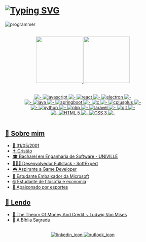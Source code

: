 # [![Typing SVG](https://readme-typing-svg.demolab.com/?lines=Oi,+eu+sou+o+Dheovani!&color=FFFFFF&repeat=false)](https://git.io/typing-svg)

![programmer](https://user-images.githubusercontent.com/79609196/232044491-55ac84ee-3edd-4250-9050-628d53b52511.gif)

<br>

<div align="center">
  <a href="https://github.com/Dheovani" />
  <img height="150em"
       src="https://github-readme-stats.vercel.app/api?username=Dheovani&show_icons=true&theme=radical&include_all_commits=true&count_private=true" />
  <img height="150em"
       src="https://github-readme-stats.vercel.app/api/top-langs/?username=Dheovani&layout=compact&langs_count=7&theme=radical" />
</div>

<br>

<div align="center" style="display: inline_block;"><br>
  <img src="https://img.shields.io/badge/---black?style=for-the-badge" alt="-" />
  <img src="https://img.shields.io/badge/javascript-black?style=for-the-badge&logo=javascript&logoColor=yellow" alt="javascript" />
  <img src="https://img.shields.io/badge/---black?style=for-the-badge" alt="-" />
  <img src="https://img.shields.io/badge/react-black?style=for-the-badge&logo=react&logoColor=61DAFB" alt="react" />
  <img src="https://img.shields.io/badge/---black?style=for-the-badge" alt="-" />
  <img src="https://img.shields.io/badge/electron-black?style=for-the-badge&logo=electron&logoColor=47848F" alt="electron" />
  <img src="https://img.shields.io/badge/---black?style=for-the-badge" alt="-" />
  
  <br>
  
  <img src="https://img.shields.io/badge/---black?style=for-the-badge" alt="-" />
  <img src="https://img.shields.io/badge/java-black?style=for-the-badge&logo=oracle&logoColor=F80000" alt="java" />
  <img src="https://img.shields.io/badge/---black?style=for-the-badge" alt="-" />
  <img src="https://img.shields.io/badge/springboot-black?style=for-the-badge&logo=springboot&logoColor=6DB33F" alt="springboot" />
  <img src="https://img.shields.io/badge/---black?style=for-the-badge" alt="-" />
  <img src="https://img.shields.io/badge/c-black?style=for-the-badge&logo=c&logoColor=A8B9CC" alt="c" />
  <img src="https://img.shields.io/badge/---black?style=for-the-badge" alt="-" />
  <img src="https://img.shields.io/badge/cplusplus-black?style=for-the-badge&logo=cplusplus&logoColor=00599C" alt="cplusplus" />
  <img src="https://img.shields.io/badge/---black?style=for-the-badge" alt="-" />
  
  <br>
  
  <img src="https://img.shields.io/badge/---black?style=for-the-badge" alt="-" />
  <img src="https://img.shields.io/badge/python-black?style=for-the-badge&logo=python&logoColor=3776AB" alt="python" />
  <img src="https://img.shields.io/badge/---black?style=for-the-badge" alt="-" />
  <img src="https://img.shields.io/badge/php-black?style=for-the-badge&logo=php&logoColor=777BB4" alt="php" />
  <img src="https://img.shields.io/badge/---black?style=for-the-badge" alt="-" />
  <img src="https://img.shields.io/badge/laravel-black?style=for-the-badge&logo=laravel&logoColor=FF2D20" alt="laravel" />
  <img src="https://img.shields.io/badge/---black?style=for-the-badge" alt="-" />
  <img src="https://img.shields.io/badge/git-black?style=for-the-badge&logo=git&logoColor=F05032" alt="git" />
  <img src="https://img.shields.io/badge/---black?style=for-the-badge" alt="-" />
  
  <br>
  
  <img src="https://img.shields.io/badge/---black?style=for-the-badge" alt="-" />
  <img src="https://img.shields.io/badge/HTML%205-black?style=for-the-badge&logo=html5&logoColor=E34F26" alt="HTML 5" />
  <img src="https://img.shields.io/badge/---black?style=for-the-badge" alt="-" />
  <img src="https://img.shields.io/badge/CSS%203-black?style=for-the-badge&logo=css3&logoColor=1572B6" alt="CSS 3" />
  <img src="https://img.shields.io/badge/---black?style=for-the-badge" alt="-" />
</div>

<br>

<div>
  <h2>👊 Sobre mim</h2>
  <ul>
    <li>👶 31/05/2001</li>
    <li>✝️ Cristão</li>
    <li>🎓 Bacharel em Enganharia de Software - UNIVILLE</li>
    <li>👨🏻‍💻 Desenvolvedor Fullstack - SoftExpert</li>
    <li>🎮 Aspirante a Game Developer</li>
    <li>🏅 Estudante Embaixador da Microsoft</li>
    <li>🤓 Estudante de filosofia e economia</li>
    <li>🏀 Apaixonado por esportes</li>
  </ul>
</div>

<div>
  <h2>📖 Lendo</h2>
  <ul>
    <li>📑 The Theory Of Money And Credit ~ Ludwig Von Mises</li>
    <li>📑 A Bíblia Sagrada</li>
  </ul>
</div>

<br>

<div align="center">
  <a href="https://www.linkedin.com/in/dheovani-xavier-da-cruz/" target="_blank" rel="nofollow">
    <img id="linkedin" target="_blank" alt="linkedin_icon"
         src="https://img.shields.io/badge/-LinkedIn-0077b5?style=for-the-badge&logo=linkedin&logoColor=white" />
  </a>
  
  <a href="mailto:dheovani_xavier@outlook.com" target="_blank" rel="nofollow">
    <img id="outlook" target="_blank" alt="outlook_icon"
         src="https://img.shields.io/badge/-Outlook-0072C6?style=for-the-badge&logo=microsoft-outlook&logoColor=white" />
  </a>
</div>
